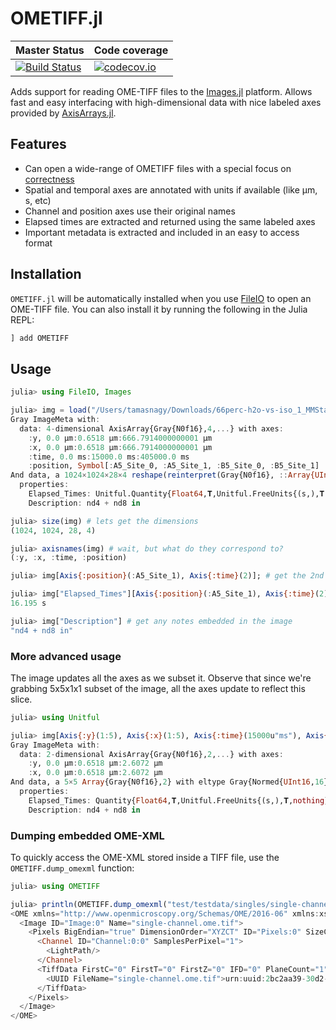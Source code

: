 # OMETIFF.jl

| Master Status  | Code coverage  |
|:--|:--|
| [![Build Status](https://travis-ci.org/tlnagy/OMETIFF.jl.svg?branch=master)](https://travis-ci.org/tlnagy/OMETIFF.jl)  | [![codecov.io](http://codecov.io/github/tlnagy/OMETIFF.jl/coverage.svg?branch=master)](http://codecov.io/github/tlnagy/OMETIFF.jl?branch=master)  |

Adds support for reading OME-TIFF files to the [Images.jl](https://github.com/JuliaImages/Images.jl)
platform. Allows fast and easy interfacing with high-dimensional data with nice
labeled axes provided by [AxisArrays.jl](https://github.com/JuliaImages/AxisArrays.jl).

## Features

- Can open a wide-range of OMETIFF files with a special focus on [correctness](https://github.com/tlnagy/OMETIFF.jl/blob/master/test/runtests.jl)
- Spatial and temporal axes are annotated with units if available (like μm, s, etc)
- Channel and position axes use their original names
- Elapsed times are extracted and returned using the same labeled axes
- Important metadata is extracted and included in an easy to access format

## Installation

`OMETIFF.jl` will be automatically installed when you use [FileIO](https://github.com/JuliaIO/FileIO.jl) to open an OME-TIFF file. You can also install it by running the following in the Julia REPL:

```julia
] add OMETIFF
```

## Usage

```julia
julia> using FileIO, Images

julia> img = load("/Users/tamasnagy/Downloads/66perc-h2o-vs-iso_1_MMStack.ome.tif")
Gray ImageMeta with:
  data: 4-dimensional AxisArray{Gray{N0f16},4,...} with axes:
    :y, 0.0 μm:0.6518 μm:666.7914000000001 μm
    :x, 0.0 μm:0.6518 μm:666.7914000000001 μm
    :time, 0.0 ms:15000.0 ms:405000.0 ms
    :position, Symbol[:A5_Site_0, :A5_Site_1, :B5_Site_0, :B5_Site_1]
And data, a 1024×1024×28×4 reshape(reinterpret(Gray{N0f16}, ::Array{UInt16,6}), 1024, 1024, 28, 4) with eltype Gray{Normed{UInt16,16}}
  properties:
    Elapsed_Times: Unitful.Quantity{Float64,𝐓,Unitful.FreeUnits{(s,),𝐓,nothing}}[2.525 s 3.35 s 5.638 s 6.534 s; 15.398 s 16.195 s 18.743 s 19.506 s; … ; 390.389 s 391.154 s 393.282 s 393.984 s; 405.391 s 406.13 s 408.316 s 409.101 s]
    Description: nd4 + nd8 in

julia> size(img) # lets get the dimensions
(1024, 1024, 28, 4)

julia> axisnames(img) # wait, but what do they correspond to?
(:y, :x, :time, :position)

julia> img[Axis{:position}(:A5_Site_1), Axis{:time}(2)]; # get the 2nd time point in position A5

julia> img["Elapsed_Times"][Axis{:position}(:A5_Site_1), Axis{:time}(2)] # get exact time when that slice was taken
16.195 s

julia> img["Description"] # get any notes embedded in the image
"nd4 + nd8 in"
```

### More advanced usage

The image updates all the axes as we subset it. Observe that since we're grabbing 5x5x1x1 subset of
the image, all the axes update to reflect this slice.

```julia
julia> using Unitful

julia> img[Axis{:y}(1:5), Axis{:x}(1:5), Axis{:time}(15000u"ms"), Axis{:position}(1)]
Gray ImageMeta with:
  data: 2-dimensional AxisArray{Gray{N0f16},2,...} with axes:
    :y, 0.0 μm:0.6518 μm:2.6072 μm
    :x, 0.0 μm:0.6518 μm:2.6072 μm
And data, a 5×5 Array{Gray{N0f16},2} with eltype Gray{Normed{UInt16,16}}
  properties:
    Elapsed_Times: Quantity{Float64,𝐓,Unitful.FreeUnits{(s,),𝐓,nothing}}[2.525 s 3.35 s 5.638 s 6.534 s; 15.398 s 16.195 s 18.743 s 19.506 s; … ; 390.389 s 391.154 s 393.282 s 393.984 s; 405.391 s 406.13 s 408.316 s 409.101 s]
    Description: nd4 + nd8 in
```

### Dumping embedded OME-XML

To quickly access the OME-XML stored inside a TIFF file, use the
`OMETIFF.dump_omexml` function:

```julia
julia> using OMETIFF

julia> println(OMETIFF.dump_omexml("test/testdata/singles/single-channel.ome.tif"))
<OME xmlns="http://www.openmicroscopy.org/Schemas/OME/2016-06" xmlns:xsi="http://www.w3.org/2001/XMLSchema-instance" Creator="OME Bio-Formats 5.2.2" UUID="urn:uuid:2bc2aa39-30d2-44ee-8399-c513492dd5de" xsi:schemaLocation="http://www.openmicroscopy.org/Schemas/OME/2016-06 http://www.openmicroscopy.org/Schemas/OME/2016-06/ome.xsd">
  <Image ID="Image:0" Name="single-channel.ome.tif">
    <Pixels BigEndian="true" DimensionOrder="XYZCT" ID="Pixels:0" SizeC="1" SizeT="1" SizeX="439" SizeY="167" SizeZ="1" Type="int8">
      <Channel ID="Channel:0:0" SamplesPerPixel="1">
        <LightPath/>
      </Channel>
      <TiffData FirstC="0" FirstT="0" FirstZ="0" IFD="0" PlaneCount="1">
        <UUID FileName="single-channel.ome.tif">urn:uuid:2bc2aa39-30d2-44ee-8399-c513492dd5de</UUID>
      </TiffData>
    </Pixels>
  </Image>
</OME>
```